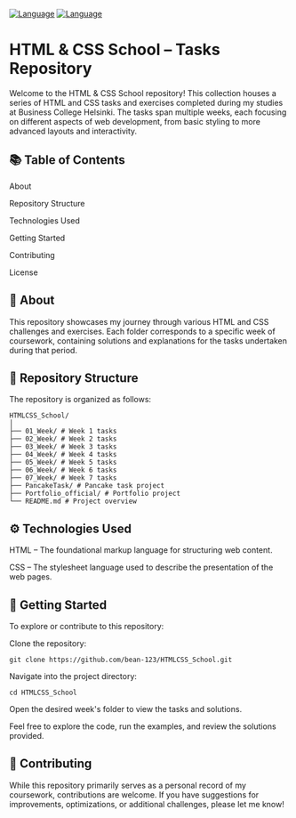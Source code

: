 [![Language](https://img.shields.io/badge/language-HTML-orange)](https://developer.mozilla.org/en-US/docs/Web/HTML) 
[![Language](https://img.shields.io/badge/language-CSS-blue)](https://developer.mozilla.org/en-US/docs/Web/CSS) 

# HTML & CSS School – Tasks Repository

Welcome to the HTML & CSS School repository! This collection houses a series of HTML and CSS tasks and exercises completed during my studies at Business College Helsinki. The tasks span multiple weeks, each focusing on different aspects of web development, from basic styling to more advanced layouts and interactivity.

## 📚 Table of Contents

About

Repository Structure

Technologies Used

Getting Started

Contributing

License

## 🧠 About

This repository showcases my journey through various HTML and CSS challenges and exercises. Each folder corresponds to a specific week of coursework, containing solutions and explanations for the tasks undertaken during that period.

## 📂 Repository Structure

The repository is organized as follows:

```
HTMLCSS_School/
│
├── 01_Week/ # Week 1 tasks
├── 02_Week/ # Week 2 tasks
├── 03_Week/ # Week 3 tasks
├── 04_Week/ # Week 4 tasks
├── 05_Week/ # Week 5 tasks
├── 06_Week/ # Week 6 tasks
├── 07_Week/ # Week 7 tasks
├── PancakeTask/ # Pancake task project
├── Portfolio_official/ # Portfolio project
└── README.md # Project overview
```

## ⚙️ Technologies Used

HTML – The foundational markup language for structuring web content.

CSS – The stylesheet language used to describe the presentation of the web pages.

## 🚀 Getting Started

To explore or contribute to this repository:

Clone the repository:
```
git clone https://github.com/bean-123/HTMLCSS_School.git

```

Navigate into the project directory:
```
cd HTMLCSS_School
```

Open the desired week's folder to view the tasks and solutions.

Feel free to explore the code, run the examples, and review the solutions provided.

## 🤝 Contributing

While this repository primarily serves as a personal record of my coursework, contributions are welcome. If you have suggestions for improvements, optimizations, or additional challenges, please let me know!
